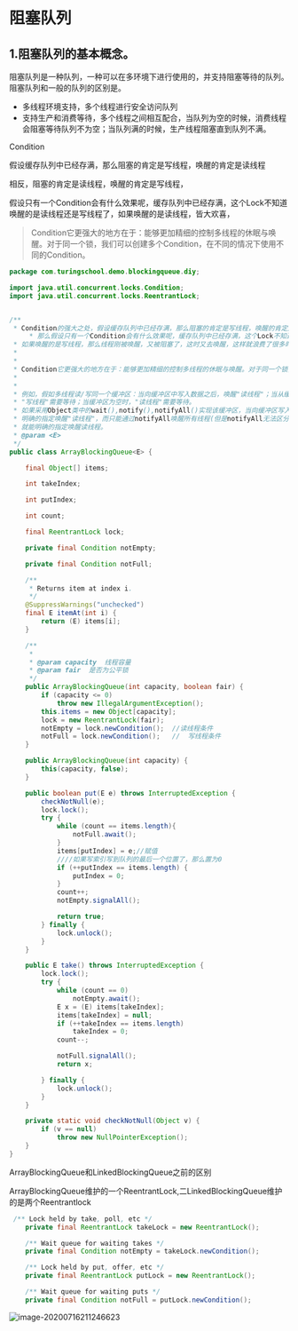 # 阻塞队列

## 1.阻塞队列的基本概念。

​    阻塞队列是一种队列，一种可以在多环境下进行使用的，并支持阻塞等待的队列。阻塞队列和一般的队列的区别是。

- 多线程环境支持，多个线程进行安全访问队列
- 支持生产和消费等待，多个线程之间相互配合，当队列为空的时候，消费线程会阻塞等待队列不为空；当队列满的时候，生产线程阻塞直到队列不满。





Condition

假设缓存队列中已经存满，那么阻塞的肯定是写线程，唤醒的肯定是读线程

相反，阻塞的肯定是读线程，唤醒的肯定是写线程，

假设只有一个Condition会有什么效果呢，缓存队列中已经存满，这个Lock不知道唤醒的是读线程还是写线程了，如果唤醒的是读线程，皆大欢喜，

> Condition它更强大的地方在于：能够更加精细的控制多线程的休眠与唤醒。对于同一个锁，我们可以创建多个Condition，在不同的情况下使用不同的Condition。

```java
package com.turingschool.demo.blockingqueue.diy;

import java.util.concurrent.locks.Condition;
import java.util.concurrent.locks.ReentrantLock;


/**
 * Condition的强大之处，假设缓存队列中已经存满，那么阻塞的肯定是写线程，唤醒的肯定是读线程，相反，阻塞的肯定是读线程，唤醒的肯定是写线程，
	 * 那么假设只有一个Condition会有什么效果呢，缓存队列中已经存满，这个Lock不知道唤醒的是读线程还是写线程了，如果唤醒的是读线程，皆大欢喜，
 * 如果唤醒的是写线程，那么线程刚被唤醒，又被阻塞了，这时又去唤醒，这样就浪费了很多时间。
 *
 *
 * Condition它更强大的地方在于：能够更加精细的控制多线程的休眠与唤醒。对于同一个锁，我们可以创建多个Condition，在不同的情况下使用不同的Condition。
 *
 *
 * 例如，假如多线程读/写同一个缓冲区：当向缓冲区中写入数据之后，唤醒"读线程"；当从缓冲区读出数据之后，唤醒"写线程"；并且当缓冲区满的时候，
 * "写线程"需要等待；当缓冲区为空时，"读线程"需要等待。
 * 如果采用Object类中的wait(),notify(),notifyAll()实现该缓冲区，当向缓冲区写入数据之后需要唤醒"读线程"时，不可能通过notify()或notifyAll()
 * 明确的指定唤醒"读线程"，而只能通过notifyAll唤醒所有线程(但是notifyAll无法区分唤醒的线程是读线程，还是写线程)。 但是，通过Condition，
 * 就能明确的指定唤醒读线程。
 * @param <E>
 */
public class ArrayBlockingQueue<E> {

	final Object[] items;

	int takeIndex;

	int putIndex;

	int count;

	final ReentrantLock lock;

	private final Condition notEmpty;

	private final Condition notFull;

	/**
	 * Returns item at index i.
	 */
	@SuppressWarnings("unchecked")
	final E itemAt(int i) {
		return (E) items[i];
	}

	/**
	 *
	 * @param capacity  线程容量
	 * @param fair  是否为公平锁
	 */
	public ArrayBlockingQueue(int capacity, boolean fair) {
		if (capacity <= 0)
			throw new IllegalArgumentException();
		this.items = new Object[capacity];
		lock = new ReentrantLock(fair);
		notEmpty = lock.newCondition();  //读线程条件
		notFull = lock.newCondition();   //  写线程条件
	}

	public ArrayBlockingQueue(int capacity) {
		this(capacity, false);
	}

	public boolean put(E e) throws InterruptedException {
		checkNotNull(e);
		lock.lock();
		try {
			while (count == items.length){
				notFull.await();
			}
			items[putIndex] = e;//赋值
			////如果写索引写到队列的最后一个位置了，那么置为0
			if (++putIndex == items.length) {
				putIndex = 0;
			}
			count++;
			notEmpty.signalAll();

			return true;
		} finally {
			lock.unlock();
		}
	}

	public E take() throws InterruptedException {
		lock.lock();
		try {
			while (count == 0)
				notEmpty.await();
			E x = (E) items[takeIndex];
			items[takeIndex] = null;
			if (++takeIndex == items.length)
				takeIndex = 0;
			count--;

			notFull.signalAll();
			return x;

		} finally {
			lock.unlock();
		}
	}

	private static void checkNotNull(Object v) {
		if (v == null)
			throw new NullPointerException();
	}
}

```

ArrayBlockingQueue和LinkedBlockingQueue之前的区别

ArrayBlockingQueue维护的一个ReentrantLock,二LinkedBlockingQueue维护的是两个Reentrantlock

```java
 /** Lock held by take, poll, etc */
    private final ReentrantLock takeLock = new ReentrantLock();

    /** Wait queue for waiting takes */
    private final Condition notEmpty = takeLock.newCondition();

    /** Lock held by put, offer, etc */
    private final ReentrantLock putLock = new ReentrantLock();

    /** Wait queue for waiting puts */
    private final Condition notFull = putLock.newCondition();
```

![image-20200716211246623](https://gitee.com/anqingjieer/pengbo/raw/master/img/20200716211246.png)